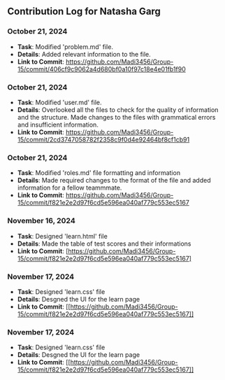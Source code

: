 ## Contribution Log for Natasha Garg

### October 21, 2024
- **Task**: Modified 'problem.md' file.
- **Details**: Added relevant information to the file.
- **Link to Commit**: https://github.com/Madi3456/Group-15/commit/406cf9c9062a4d680bf0a10f97c18e4e01fb1f90

### October 21, 2024
- **Task**: Modified 'user.md' file.
- **Details**: Overlooked all the files to check for the quality of information and the structure. Made changes to the files with grammatical errors and insufficient information.
- **Link to Commit**: https://github.com/Madi3456/Group-15/commit/2cd3747058782f2358c9f0d4e92464bf8cf1cb91

### October 21, 2024
- **Task**: Modified 'roles.md' file formatting and information
- **Details**: Made required changes to the format of the file and added information for a fellow teammmate.
- **Link to Commit**: https://github.com/Madi3456/Group-15/commit/f821e2e2d97f6cd5e596ea040af779c553ec5167

### November 16, 2024
- **Task**: Designed 'learn.html' file 
- **Details**: Made the table of test scores and their informations
- **Link to Commit**: [https://github.com/Madi3456/Group-15/commit/f821e2e2d97f6cd5e596ea040af779c553ec5167]


### November 17, 2024
- **Task**: Designed 'learn.css' file 
- **Details**: Desgned the UI for the learn page
- **Link to Commit**: [[https://github.com/Madi3456/Group-15/commit/f821e2e2d97f6cd5e596ea040af779c553ec5167]]


### November 17, 2024
- **Task**: Designed 'learn.css' file 
- **Details**: Desgned the UI for the learn page
- **Link to Commit**: [[https://github.com/Madi3456/Group-15/commit/f821e2e2d97f6cd5e596ea040af779c553ec5167]]
